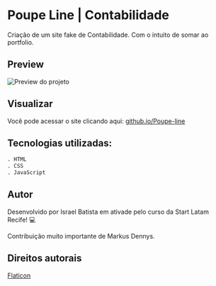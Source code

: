 # Poupe Line | Contabilidade

Criação de um site fake de Contabilidade. Com o intuito de somar ao portfolio.

## Preview

![Preview do projeto](https://cdn.glitch.com/b85c01f9-3126-47c3-a289-81360a75a317%2Fpreview_poupe%20line.png?v=1598402794094)

## Visualizar

Você pode acessar o site clicando aqui: [github.io/Poupe-line](https://israelfer.github.io/Poupe-line)

## Tecnologias utilizadas:

```python
. HTML
. CSS
. JavaScript
```

## Autor
Desenvolvido por Israel Batista em ativade pelo curso da Start Latam Recife! 💻

Contribuição muito importante de Markus Dennys.

## Direitos autorais
[Flaticon](https://www.flaticon.com/br/)